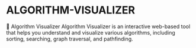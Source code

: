 # ALGORITHM-VISUALIZER
🚀 Algorithm Visualizer Algorithm Visualizer is an interactive web-based tool that helps you understand and visualize various algorithms, including sorting, searching, graph traversal, and pathfinding.
